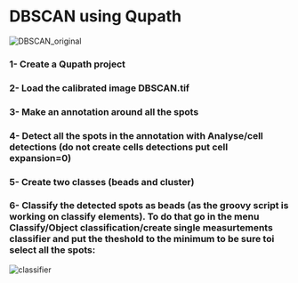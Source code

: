 # DBSCAN using Qupath
![DBSCAN_original](https://user-images.githubusercontent.com/41480459/221807462-691ec9cb-4749-4757-831f-b5a27e4f5594.jpg)

### 1- Create a Qupath project  
### 2- Load the calibrated image DBSCAN.tif
### 3- Make an annotation around all the spots
### 4- Detect all the spots in the annotation with Analyse/cell detections (do not create cells detections put cell expansion=0)
### 5- Create two classes (beads and cluster)
### 6- Classify the detected spots as beads (as the groovy script is working on classify elements). To do that go in the menu Classify/Object classification/create single measurtements classifier and put the theshold to the minimum to be sure toi select all the spots:
![classifier](https://user-images.githubusercontent.com/41480459/221810259-54957572-417e-4a11-82a5-dbfa86b63006.jpg)
